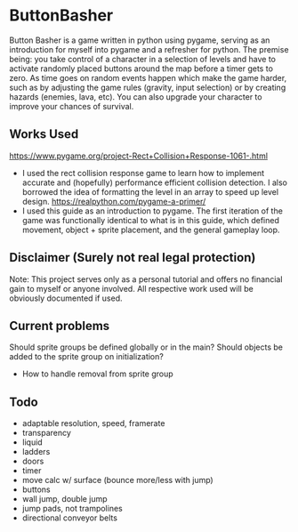 # ButtonBasher
Button Basher is a game written in python using pygame, serving as an introduction for
myself into pygame and a refresher for python. The premise being: you take control of
a character in a selection of levels and have to activate randomly placed buttons around 
the map before a timer gets to zero. As time goes on random events happen which make the 
game harder, such as by adjusting the game rules (gravity, input selection) or by creating
hazards (enemies, lava, etc). You can also upgrade your character to improve your chances
of survival.

## Works Used

https://www.pygame.org/project-Rect+Collision+Response-1061-.html
- I used the rect collision response game to learn how to implement accurate and (hopefully) 
 performance efficient collision detection. I also borrowed the idea of formatting the level 
 in an array to speed up level design.
https://realpython.com/pygame-a-primer/
- I used this guide as an introduction to pygame. The first iteration of the game was
 functionally identical to what is in this guide, which defined movement, object + sprite
 placement, and the general gameplay loop.

## Disclaimer (Surely not real legal protection)
Note: This project serves only as a personal tutorial and offers no financial gain to myself
or anyone involved. All respective work used will be obviously documented if used.


## Current problems
Should sprite groups be defined globally or in the main?
Should objects be added to the sprite group on initialization?
- How to handle removal from sprite group

## Todo
- adaptable resolution, speed, framerate
- transparency
- liquid
- ladders
- doors
- timer
- move calc w/ surface (bounce more/less with jump)
- buttons
- wall jump, double jump
- jump pads, not trampolines
- directional conveyor belts
